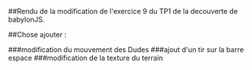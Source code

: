 ##Rendu de la modification de l'exercice 9 du TP1 de la decouverte de babylonJS.

##Chose ajouter : 

###modification du mouvement des Dudes 
###ajout d'un tir sur la barre espace
###modification de la texture du terrain